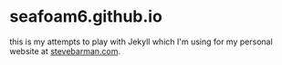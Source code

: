 # seafoam6.github.io

this is my attempts to play with Jekyll which I'm using for my personal website at [stevebarman.com](http://www.stevebarman.com).
